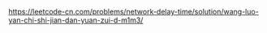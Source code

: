https://leetcode-cn.com/problems/network-delay-time/solution/wang-luo-yan-chi-shi-jian-dan-yuan-zui-d-m1m3/
